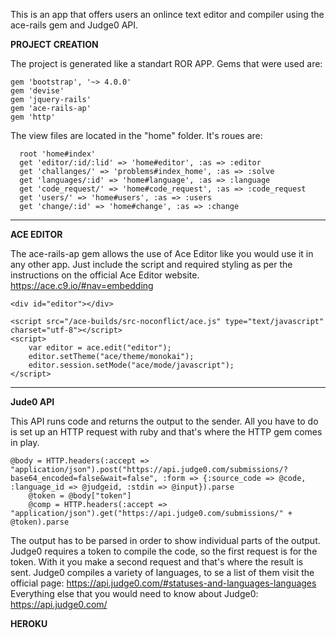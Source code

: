 This is an app that offers users an onlince text editor and compiler using the ace-rails gem and Judge0 API.

<b>PROJECT CREATION</b>

The project is generated like a standart ROR APP.
Gems that were used are: 
```
gem 'bootstrap', '~> 4.0.0'
gem 'devise'
gem 'jquery-rails'
gem 'ace-rails-ap'
gem 'http'
```
The view files are located in the "home" folder. It's roues are:
```
  root 'home#index'
  get 'editor/:id/:lid' => 'home#editor', :as => :editor
  get 'challanges/' => 'problems#index_home', :as => :solve
  get 'languages/:id' => 'home#language', :as => :language
  get 'code_request/' => 'home#code_request', :as => :code_request
  get 'users/' => 'home#users', :as => :users
  get 'change/:id' => 'home#change', :as => :change
```

---------------------------------------------------------

<b>ACE EDITOR</b>

The ace-rails-ap gem allows the use of Ace Editor like you would use it in any other app. Just include the script and required styling as per the instructions on the official Ace Editor website. https://ace.c9.io/#nav=embedding
```
<div id="editor"></div>
    
<script src="/ace-builds/src-noconflict/ace.js" type="text/javascript" charset="utf-8"></script>
<script>
    var editor = ace.edit("editor");
    editor.setTheme("ace/theme/monokai");
    editor.session.setMode("ace/mode/javascript");
</script>
```

---------------------------------------------------------

<b>Jude0 API</b>

This API runs code and returns the output to the sender. All you have to do is set up an HTTP request with ruby and that's where the HTTP gem comes in play.
```
@body = HTTP.headers(:accept => "application/json").post("https://api.judge0.com/submissions/?base64_encoded=false&wait=false", :form => {:source_code => @code, :language_id => @judgeid, :stdin => @input}).parse
    @token = @body["token"]
    @comp = HTTP.headers(:accept => "application/json").get("https://api.judge0.com/submissions/" + @token).parse
```
The output has to be parsed in order to show individual parts of the output. Judge0 requires a token to compile the code, so the first request is for the token. With it you make a second request and that's where the result is sent.
Judge0 compiles a variety of languages, to se a list of them visit the official page: https://api.judge0.com/#statuses-and-languages-languages
Everything else that you would need to know about Judge0: https://api.judge0.com/

<b>HEROKU</b>
